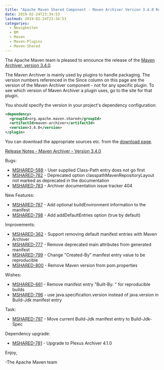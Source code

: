 ```yaml
---
title: "Apache Maven Shared Component - Maven Archiver Version 3.4.0 Released"
date: 2019-02-24T23:34:53
lastmod: 2019-02-24T23:34:53
categories:
  - Neuigkeiten
  - BM
  - Maven
  - Maven-Plugins
  - Maven-Shared
---
```

The Apache Maven team is pleased to announce the release of the 
[Maven Archiver, version 3.4.0](https://maven.apache.org/shared/maven-archiver/).

The Maven Archiver is mainly used by plugins to handle packaging. The version
numbers referenced in the Since column on this page are the version of the
Maven Archiver component - not for any specific plugin. To see which version of
Maven Archiver a plugin uses, go to the site for that plugin.

You should specify the version in your project's dependency configuration:

```xml
<dependency>
  <groupId>org.apache.maven.shared</groupId>
  <artifactId>maven-archiver</artifactId>
  <version>3.4.0</version>
</plugin>
```

You can download the appropriate sources etc. from the [download page][download-page].
 
<!-- more -->

[Release Notes - Maven Archiver - Version 3.4.0][release-notes]

Bugs:

 * [MSHARED-588](https://issues.apache.org/jira/browse/MSHARED-588) - User supplied Class-Path entry does not go first
 * [MSHARED-782](https://issues.apache.org/jira/browse/MSHARED-782) - Deprecated option classpathMavenRepositoryLayout not marked as deprecated in the documentation
 * [MSHARED-783](https://issues.apache.org/jira/browse/MSHARED-783) - Archiver documentation issue tracker 404

New Features:

 * [MSHARED-787](https://issues.apache.org/jira/browse/MSHARED-787) - Add optional buildEnvironment information to the manifest
 * [MSHARED-798](https://issues.apache.org/jira/browse/MSHARED-798) - Add addDefaultEntries option (true by default)

Improvements:

 * [MSHARED-362](https://issues.apache.org/jira/browse/MSHARED-362) - Support removing default manifest entries with Maven Archiver
 * [MSHARED-777](https://issues.apache.org/jira/browse/MSHARED-777) - Remove deprecated main attributes from generated manifest
 * [MSHARED-799](https://issues.apache.org/jira/browse/MSHARED-799) - Change "Created-By" manifest entry value to be reproducible
 * [MSHARED-800](https://issues.apache.org/jira/browse/MSHARED-800) - Remove Maven version from pom.properties

Wishes:

 * [MSHARED-661](https://issues.apache.org/jira/browse/MSHARED-661) - Remove manifest entry "Built-By: <username>" for reproducible builds
 * [MSHARED-796](https://issues.apache.org/jira/browse/MSHARED-796) - use java.specification.version instead of java.version in Build-Jdk manifest entry

Task:

 * [MSHARED-797](https://issues.apache.org/jira/browse/MSHARED-797) - Move current Build-Jdk manifest entry to Build-Jdk-Spec

Dependency upgrade:

 * [MSHARED-781](https://issues.apache.org/jira/browse/MSHARED-781) - Upgrade to Plexus Archiver 4.1.0

 
Enjoy,

-The Apache Maven team

[download-page]: https://maven.apache.org/shared/maven-archiver/download.cgi
[release-notes]: https://issues.apache.org/jira/secure/ReleaseNote.jspa?projectId=12317922&version=12344607
